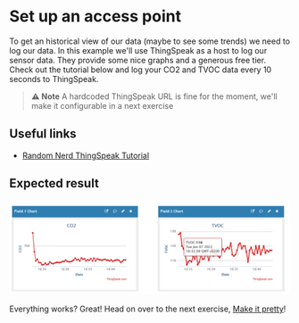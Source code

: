 # Set up an access point

To get an historical view of our data (maybe to see some trends) we need to log our data. In this example we'll use ThingSpeak as a host to log our sensor data. They provide some nice graphs and a generous free tier. Check out the tutorial below and log your CO2 and TVOC data every 10 seconds to ThingSpeak.

> **⚠ Note** A hardcoded ThingSpeak URL is fine for the moment, we'll make it configurable in a next exercise

## Useful links

- [Random Nerd ThingSpeak Tutorial](https://randomnerdtutorials.com/esp32-http-post-ifttt-thingspeak-arduino/)

## Expected result

![Result](../assets/thingspeak-result.png "Result")

Everything works? Great! Head on over to the next exercise, [Make it pretty](make-it-pretty.md)!
